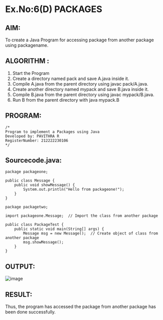 # Ex.No:6(D) PACKAGES
## AIM:
  To create a Java Program for accessing package from another package using packagename.
 
## ALGORITHM :
1.	Start the Program
2.	Create a directory named pack and save A.java inside it.
2.	Compile A.java from the parent directory using javac pack/A.java.
3.	Create another directory named mypack and save B.java inside it.
4.	Compile B.java from the parent directory using javac mypack/B.java.
5.	Run B from the parent directory with java mypack.B


## PROGRAM:
 ```
/*
Program to implement a Packages using Java
Developed by: PAVITHRA R
RegisterNumber: 212222230106
*/
```

## Sourcecode.java:
```
package packageone;

public class Message {
    public void showMessage() {
        System.out.println("Hello from packageone!");
    }
}

package packagetwo;

import packageone.Message;  // Import the class from another package

public class PackageTest {
    public static void main(String[] args) {
        Message msg = new Message();  // Create object of class from another package
        msg.showMessage();
    }
}
```

## OUTPUT:

![image](https://github.com/user-attachments/assets/cf76e54d-27ed-434b-824e-3ba7fb9421e1)


## RESULT:
Thus, the program has accessed the package from another package has been done successfully.

